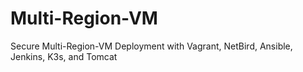 # Multi-Region-VM
Secure Multi-Region-VM Deployment with Vagrant, NetBird, Ansible, Jenkins, K3s, and Tomcat
